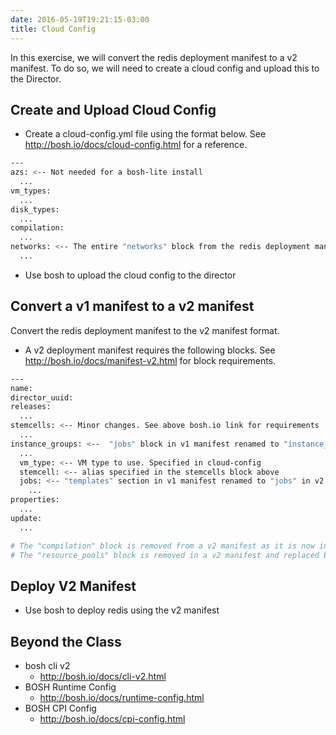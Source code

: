 ```yaml
---
date: 2016-05-19T19:21:15-03:00
title: Cloud Config 
---
```


In this exercise, we will convert the redis deployment manifest to a v2 manifest. To do so, we will need to create a cloud config and upload this to the Director.

## Create and Upload Cloud Config


* Create a cloud-config.yml file using the format below. See http://bosh.io/docs/cloud-config.html for a reference.

```sh
---
azs: <-- Not needed for a bosh-lite install
  ...
vm_types:
  ...
disk_types:
  ...
compilation:
  ...
networks: <-- The entire "networks" block from the redis deployment manifest can be used here
  ...
```

* Use bosh to upload the cloud config to the director

## Convert a v1 manifest to a v2 manifest

Convert the redis deployment manifest to the v2 manifest format.

* A v2 deployment manifest requires the following blocks. See http://bosh.io/docs/manifest-v2.html for block requirements.

```sh
---
name:
director_uuid:
releases:
  ...
stemcells: <-- Minor changes. See above bosh.io link for requirements
  ...
instance_groups: <--  "jobs" block in v1 manifest renamed to "instance_groups" in v2 manifest
  ...
  vm_type: <-- VM type to use. Specified in cloud-config
  stemcell: <-- alias specified in the stemcells block above
  jobs: <-- "templates" section in v1 manifest renamed to "jobs" in v2 manifest
    ...
properties:
  ...
update:
  ...

# The "compilation" block is removed from a v2 manifest as it is now in the cloud-config
# The "resource_pools" block is removed in a v2 manifest and replaced by specifying "vm_types" in the cloud-config
```

## Deploy V2 Manifest
* Use bosh to deploy redis using the v2 manifest

## Beyond the Class

* bosh cli v2
  * http://bosh.io/docs/cli-v2.html 
* BOSH Runtime Config 
  * http://bosh.io/docs/runtime-config.html
* BOSH CPI Config 
  * http://bosh.io/docs/cpi-config.html
